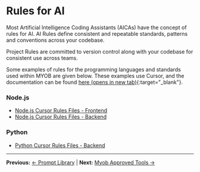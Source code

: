 # Rules for AI

Most Artificial Intelligence Coding Assistants (AICAs) have the concept of rules for AI. AI Rules define consistent and repeatable standards, patterns and conventions across your codebase. 

Project Rules are committed to version control along with your codebase for consistent use across teams.

Some examples of rules for the programming languages and standards used within MYOB are given below. These examples use Cursor, and the documentation can be found [here (opens in new tab)](https://docs.cursor.com/context/rules){:target="_blank"}.

### Node.js
- [Node.js Cursor Rules Files - Frontend](nodejs/nodejs-cursorrules-frontend.md)
- [Node.js Cursor Rules Files - Backend](nodejs/nodejs-cursorrules-bakend.md)

### Python
- [Python Cursor Rules Files - Backend](python/python-cursorrules-backend.md)

---

**Previous:** [← Prompt Library](../prompt-library/README.md) | **Next:** [Myob Approved Tools →](../MYOB-approved-tools.md)
